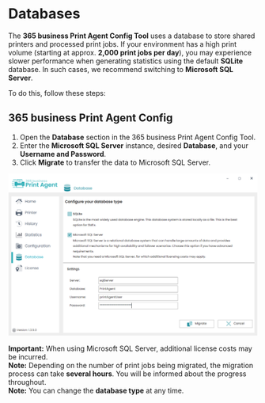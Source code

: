# Databases

The **365 business Print Agent Config Tool** uses a database to store shared printers and processed print jobs.
If your environment has a high print volume (starting at approx. **2,000 print jobs per day**), you may experience slower performance when generating statistics using the default **SQLite** database.
In such cases, we recommend switching to **Microsoft SQL Server**.

To do this, follow these steps:

## 365 business Print Agent Config
1. Open the **Database** section in the 365 business Print Agent Config Tool.
2. Enter the **Microsoft SQL Server** instance, desired **Database**, and your **Username and Password**.
3. Click **Migrate** to transfer the data to Microsoft SQL Server.

![Database](/assets/images/365-business-print-agent/config-tool/Database_SQL_en.PNG)

<div class="alert alert-notice">
    <i class="fa-light fa-triangle-exclamation fa-lg" style="--fa-secondary-color: #FF0000; --fa-primary-color: #111111; --fa-secondary-opacity: 0.7"></i> <strong>Important:</strong>
	When using Microsoft SQL Server, additional license costs may be incurred.
</div>

<div class="alert alert-info">
    <i class="fa-duotone fa-thin fa-lightbulb fa-lg" style="--fa-secondary-color: #00b7c3; --fa-primary-color: #111111;"></i> <strong>Note:</strong>
	Depending on the number of print jobs being migrated, the migration process can take <b>several hours</b>. You will be informed about the progress throughout.
</div>

<div class="alert alert-info">
    <i class="fa-duotone fa-thin fa-lightbulb fa-lg" style="--fa-secondary-color: #00b7c3; --fa-primary-color: #111111;"></i> <strong>Note:</strong>
    You can change the <b>database type</b> at any time.
</div>



